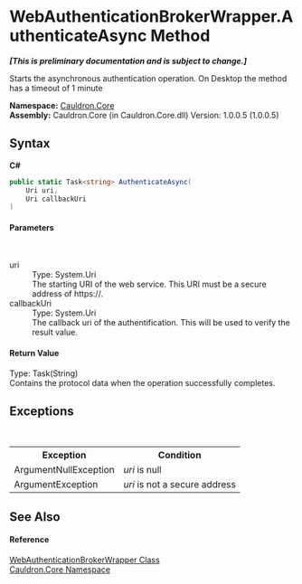 # WebAuthenticationBrokerWrapper.AuthenticateAsync Method 
 _**\[This is preliminary documentation and is subject to change.\]**_

Starts the asynchronous authentication operation. On Desktop the method has a timeout of 1 minute

**Namespace:**&nbsp;<a href="N_Cauldron_Core">Cauldron.Core</a><br />**Assembly:**&nbsp;Cauldron.Core (in Cauldron.Core.dll) Version: 1.0.0.5 (1.0.0.5)

## Syntax

**C#**<br />
``` C#
public static Task<string> AuthenticateAsync(
	Uri uri,
	Uri callbackUri
)
```


#### Parameters
&nbsp;<dl><dt>uri</dt><dd>Type: System.Uri<br />The starting URI of the web service. This URI must be a secure address of https://.</dd><dt>callbackUri</dt><dd>Type: System.Uri<br />The callback uri of the authentification. This will be used to verify the result value.</dd></dl>

#### Return Value
Type: Task(String)<br />Contains the protocol data when the operation successfully completes.

## Exceptions
&nbsp;<table><tr><th>Exception</th><th>Condition</th></tr><tr><td>ArgumentNullException</td><td>*uri* is null</td></tr><tr><td>ArgumentException</td><td>*uri* is not a secure address</td></tr></table>

## See Also


#### Reference
<a href="T_Cauldron_Core_WebAuthenticationBrokerWrapper">WebAuthenticationBrokerWrapper Class</a><br /><a href="N_Cauldron_Core">Cauldron.Core Namespace</a><br />